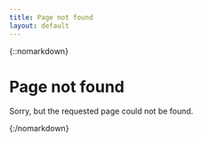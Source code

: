 ```yaml
---
title: Page not found
layout: default
---
```

{::nomarkdown}
<h1>Page not found</h1>
<p>Sorry, but the requested page could not be found.</p>
{:/nomarkdown}
